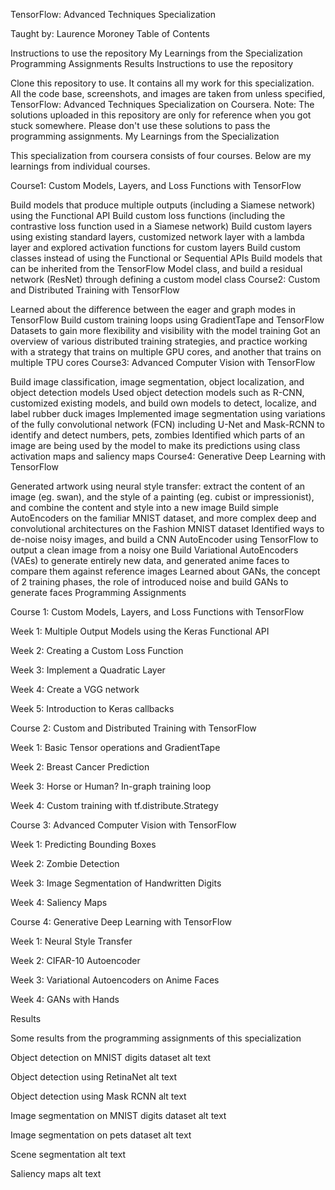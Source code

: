 TensorFlow: Advanced Techniques Specialization

Taught by: Laurence Moroney
Table of Contents

Instructions to use the repository
My Learnings from the Specialization
Programming Assignments
Results
Instructions to use the repository

Clone this repository to use. It contains all my work for this specialization. All the code base, screenshots, and images are taken from unless specified, TensorFlow: Advanced Techniques Specialization on Coursera.
Note: The solutions uploaded in this repository are only for reference when you got stuck somewhere. Please don't use these solutions to pass the programming assignments.
My Learnings from the Specialization

This specialization from coursera consists of four courses. Below are my learnings from individual courses.

Course1: Custom Models, Layers, and Loss Functions with TensorFlow

Build models that produce multiple outputs (including a Siamese network) using the Functional API
Build custom loss functions (including the contrastive loss function used in a Siamese network)
Build custom layers using existing standard layers, customized network layer with a lambda layer and explored activation functions for custom layers
Build custom classes instead of using the Functional or Sequential APIs
Build models that can be inherited from the TensorFlow Model class, and build a residual network (ResNet) through defining a custom model class
Course2: Custom and Distributed Training with TensorFlow

Learned about the difference between the eager and graph modes in TensorFlow
Build custom training loops using GradientTape and TensorFlow Datasets to gain more flexibility and visibility with the model training
Got an overview of various distributed training strategies, and practice working with a strategy that trains on multiple GPU cores, and another that trains on multiple TPU cores
Course3: Advanced Computer Vision with TensorFlow

Build image classification, image segmentation, object localization, and object detection models
Used object detection models such as R-CNN, customized existing models, and build own models to detect, localize, and label rubber duck images
Implemented image segmentation using variations of the fully convolutional network (FCN) including U-Net and Mask-RCNN to identify and detect numbers, pets, zombies
Identified which parts of an image are being used by the model to make its predictions using class activation maps and saliency maps
Course4: Generative Deep Learning with TensorFlow

Generated artwork using neural style transfer: extract the content of an image (eg. swan), and the style of a painting (eg. cubist or impressionist), and combine the content and style into a new image
Build simple AutoEncoders on the familiar MNIST dataset, and more complex deep and convolutional architectures on the Fashion MNIST dataset
Identified ways to de-noise noisy images, and build a CNN AutoEncoder using TensorFlow to output a clean image from a noisy one
Build Variational AutoEncoders (VAEs) to generate entirely new data, and generated anime faces to compare them against reference images
Learned about GANs, the concept of 2 training phases, the role of introduced noise and build GANs to generate faces
Programming Assignments

Course 1: Custom Models, Layers, and Loss Functions with TensorFlow

Week 1: Multiple Output Models using the Keras Functional API

Week 2: Creating a Custom Loss Function

Week 3: Implement a Quadratic Layer

Week 4: Create a VGG network

Week 5: Introduction to Keras callbacks

Course 2: Custom and Distributed Training with TensorFlow

Week 1: Basic Tensor operations and GradientTape

Week 2: Breast Cancer Prediction

Week 3: Horse or Human? In-graph training loop

Week 4: Custom training with tf.distribute.Strategy

Course 3: Advanced Computer Vision with TensorFlow

Week 1: Predicting Bounding Boxes

Week 2: Zombie Detection

Week 3: Image Segmentation of Handwritten Digits

Week 4: Saliency Maps

Course 4: Generative Deep Learning with TensorFlow

Week 1: Neural Style Transfer

Week 2: CIFAR-10 Autoencoder

Week 3: Variational Autoencoders on Anime Faces

Week 4: GANs with Hands

Results

Some results from the programming assignments of this specialization

Object detection on MNIST digits dataset alt text

Object detection using RetinaNet alt text

Object detection using Mask RCNN alt text

Image segmentation on MNIST digits dataset alt text

Image segmentation on pets dataset alt text

Scene segmentation alt text

Saliency maps alt text
